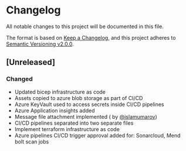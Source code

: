 # Changelog

All notable changes to this project will be documented in this file.

The format is based on [Keep a Changelog](https://keepachangelog.com/en/1.0.0/),
and this project adheres to [Semantic Versioning v2.0.0](https://semver.org/spec/v2.0.0.html).

## [Unreleased]

### Changed

- Updated bicep infrastructure as code
- Assets copied to azure blob storage as part of CI/CD
- Azure KeyVault used to access secrets inside CI/CD pipelines
- Azure Application insights added
- Message file attachment implemented (
  by [@islamumarov](https://github.com/MangoInstantMessenger/MangoMessengerAPI/pull/354))
- CI/CD pipelines separated into two separate files
- Implement terraform infrastructure as code
- Azure pipelines CI/CD trigger approval added for: Sonarcloud, Mend bolt scan jobs